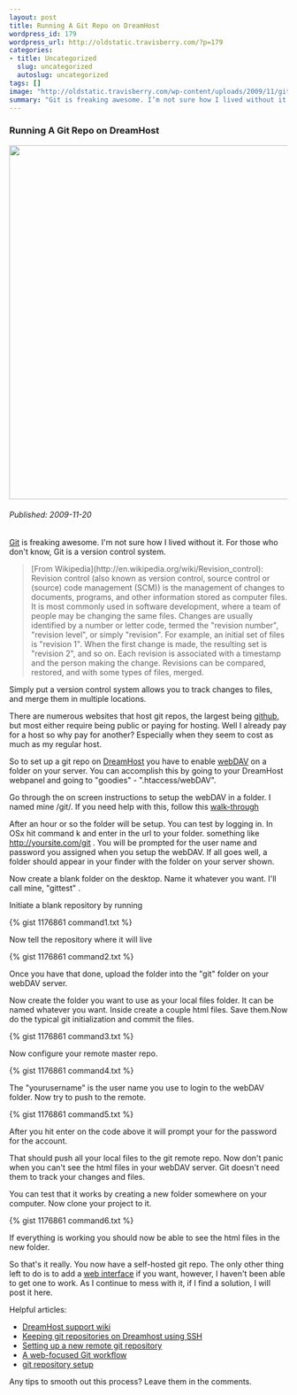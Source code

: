 ```yaml
--- 
layout: post
title: Running A Git Repo on DreamHost
wordpress_id: 179
wordpress_url: http://oldstatic.travisberry.com/?p=179
categories: 
- title: Uncategorized
  slug: uncategorized
  autoslug: uncategorized
tags: []
image: "http://oldstatic.travisberry.com/wp-content/uploads/2009/11/gitlogo.jpg"
summary: "Git is freaking awesome. I’m not sure how I lived without it. For those who don’t know, Git is a version control system."
---
```

<article class="post clearfix">
  <h3>Running A Git Repo on DreamHost</h3>
  <a href="http://git-scm.com/" class="postImageLink"><img src="http://oldstatic.travisberry.com/wp-content/uploads/2009/11/gitlogo.jpg" alt="" class="thumbnail alignleft" width=640  /></a>
  <h6>Published: 2009-11-20</h6>

[Git](http://git-scm.com/) is freaking awesome. I'm not sure how I lived without it. For those who don't know, Git is a version control system.
<div class="clearfix"></div>

<blockquote>
[From Wikipedia](http://en.wikipedia.org/wiki/Revision_control): Revision control (also known as version control, source control or (source) code management (SCM)) is the management of changes to documents, programs, and other information stored as computer files. It is most commonly used in software development, where a team of people may be changing the same files. Changes are usually identified by a number or letter code, termed the "revision number", "revision level", or simply "revision". For example, an initial set of files is "revision 1". When the first change is made, the resulting set is "revision 2", and so on. Each revision is associated with a timestamp and the person making the change. Revisions can be compared, restored, and with some types of files, merged.
</blockquote>

Simply put a version control system allows you to track changes to files, and merge them in multiple locations.

There are numerous websites that host git repos, the largest being [github](http://github.com/), but most either require being public or paying for hosting. Well I already pay for a host so why pay for another? Especially when they seem to cost as much as my regular host.

So to set up a git repo on [DreamHost](http://www.dreamhost.com/) you have to enable [webDAV](http://en.wikipedia.org/wiki/WebDAV) on a folder on your server. You can accomplish this by going to your DreamHost webpanel and going to "goodies" - ".htaccess/webDAV".

Go through the on screen instructions to setup the webDAV in a folder. I named mine /git/. If you need help with this, follow this [walk-through](http://wiki.dreamhost.com/WebDAV)

After an hour or so the folder will be setup. You can test by logging in. In OSx hit command k and enter in the url to your folder. something like http://yoursite.com/git . You will be prompted for the user name and password you assigned when you setup the webDAV. If all goes well, a folder should appear in your finder with the folder on your server shown.

Now create a blank folder on the desktop. Name it whatever you want. I'll call mine, "gittest" .

Initiate a blank repository by running

<div class="gistFallback">
{% gist 1176861 command1.txt %}
</div>

Now tell the repository where it will live

<div class="gistFallback">
{% gist 1176861 command2.txt %}
</div>

Once you have that done, upload the folder into the "git" folder on your webDAV server.

Now create the folder you want to use as your local files folder. It can be named whatever you want. Inside create a couple html files. Save them.Now do the typical git initialization and commit the files.

<div class="gistFallback">
{% gist 1176861 command3.txt %}
</div>

Now configure your remote master repo.

<div class="gistFallback">
{% gist 1176861 command4.txt %}
</div>

The "yourusername" is the user name you use to login to the webDAV folder. Now try to push to the remote.

<div class="gistFallback">
{% gist 1176861 command5.txt %}
</div>

After you hit enter on the code above it will prompt your for the password for the account.

That should push all your local files to the git remote repo. Now don't panic when you can't see the html files in your webDAV server. Git doesn't need them to track your changes and files.

You can test that it works by creating a new folder somewhere on your computer. Now clone your project to it.

<div class="gistFallback">
{% gist 1176861 command6.txt %}
</div>

If everything is working you should now be able to see the html files in the new folder.

So that's it really. You now have a self-hosted git repo. The only other thing left to do is to add a [web interface](http://git.or.cz/gitwiki/InterfacesFrontendsAndTools#WebInterface) if you want, however, I haven't been able to get one to work. As I continue to mess with it, if I find a solution, I will post it here.

Helpful articles:

- [DreamHost support wiki](http://wiki.dreamhost.com/Git)
- [Keeping git repositories on Dreamhost using SSH](http://casperfabricius.com/site/2008/09/21/keeping-git-repositories-on-dreamhost-using-ssh/)
- [Setting up a new remote git repository](http://toolmantim.com/articles/setting_up_a_new_remote_git_repository)
- [A web-focused Git workflow](http://joemaller.com/2008/11/25/a-web-focused-git-workflow/)
- [git repository setup](http://ikiwiki.info/rcs/git/)

Any tips to smooth out this process? Leave them in the comments.

</article>